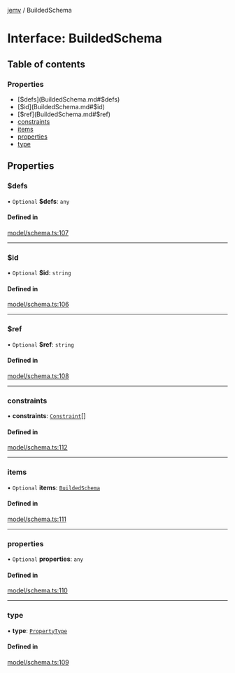 [jemv](../README.md) / BuildedSchema

# Interface: BuildedSchema

## Table of contents

### Properties

- [$defs](BuildedSchema.md#$defs)
- [$id](BuildedSchema.md#$id)
- [$ref](BuildedSchema.md#$ref)
- [constraints](BuildedSchema.md#constraints)
- [items](BuildedSchema.md#items)
- [properties](BuildedSchema.md#properties)
- [type](BuildedSchema.md#type)

## Properties

### $defs

• `Optional` **$defs**: `any`

#### Defined in

[model/schema.ts:107](https://github.com/FlavioLionelRita/jemv/blob/b3abfe7/src/lib/model/schema.ts#L107)

___

### $id

• `Optional` **$id**: `string`

#### Defined in

[model/schema.ts:106](https://github.com/FlavioLionelRita/jemv/blob/b3abfe7/src/lib/model/schema.ts#L106)

___

### $ref

• `Optional` **$ref**: `string`

#### Defined in

[model/schema.ts:108](https://github.com/FlavioLionelRita/jemv/blob/b3abfe7/src/lib/model/schema.ts#L108)

___

### constraints

• **constraints**: [`Constraint`](Constraint.md)[]

#### Defined in

[model/schema.ts:112](https://github.com/FlavioLionelRita/jemv/blob/b3abfe7/src/lib/model/schema.ts#L112)

___

### items

• `Optional` **items**: [`BuildedSchema`](BuildedSchema.md)

#### Defined in

[model/schema.ts:111](https://github.com/FlavioLionelRita/jemv/blob/b3abfe7/src/lib/model/schema.ts#L111)

___

### properties

• `Optional` **properties**: `any`

#### Defined in

[model/schema.ts:110](https://github.com/FlavioLionelRita/jemv/blob/b3abfe7/src/lib/model/schema.ts#L110)

___

### type

• **type**: [`PropertyType`](../enums/PropertyType.md)

#### Defined in

[model/schema.ts:109](https://github.com/FlavioLionelRita/jemv/blob/b3abfe7/src/lib/model/schema.ts#L109)
